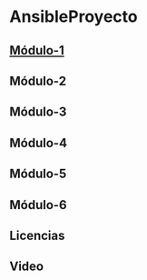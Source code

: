 # AnsibleProyecto
## [Módulo-1]()
## Módulo-2
## Módulo-3
## Módulo-4
## Módulo-5
## Módulo-6
## Licencias
## Video
